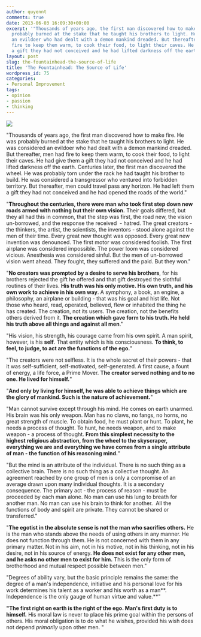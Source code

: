 ```yaml
---
author: quyennt
comments: true
date: 2013-06-03 16:09:30+00:00
excerpt: '"Thousands of years ago, the first man discovered how to make fire. He was
  probably burned at the stake that he taught his brothers to light. He was considered
  an evildoer who had dealt with a demon mankind dreaded. But thereafter, men had
  fire to keep them warm, to cook their food, to light their caves. He had give them
  a gift they had not conceived and he had lifted darkness off the earth.'
layout: post
slug: the-fountainhead-the-source-of-life
title: 'The Fountainhead: The Source of Life'
wordpress_id: 75
categories:
- Personal Improvement
tags:
- opinion
- passion
- thinking
---
```


![](http://g-ecx.images-amazon.com/images/G/01/ciu/7a/82/3019b220dca05cf35a9b3010.L.jpg)

"Thousands of years ago, the first man discovered how to make fire. He was probably burned at the stake that he taught his brothers to light. He was considered an evildoer who had dealt with a demon mankind dreaded. But thereafter, men had fire to keep them warm, to cook their food, to light their caves. He had give them a gift they had not conceived and he had lifted darkness off the earth. Centuries later, the first man discovered the wheel. He was probably torn under the rack he had taught his brother to build. He was considered a transgressor who ventured into forbidden territory. But thereafter, men could travel pass any horizon. He had left them a gift they had not conceived and he had opened the roads of the world."

<!-- more -->

"**Throughout the centuries, there were man who took first step down new roads armed with nothing but their own vision.** Their goals differed, but they all had this in common, that the step was first, the road new, the vision un-borrowed, and the response the received  - hatred. The great creators - the thinkers, the artist, the scientists, the inventors - stood alone against the men of their time. Every great new thought was opposed. Every great new invention was denounced. The first motor was considered foolish. The first airplane was considered impossible. The power loom was considered vicious. Anesthesia was considered sinful. But the men of un-borrowed vision went ahead. They fought, they suffered and the paid. But they won."

"**No creators was prompted by a desire to serve his brothers**, for his brothers rejected the gift he offered and that gift destroyed the slothful routines of their lives. **His truth was his only motive. His own truth, and his own work to achieve in his own way**. A symphony, a book, an engine, a philosophy, an airplane or building - that was his goal and hist life. Not those who heard, read, operated, believed, flew or inhabited the thing he has created. The creation, not its users. The creation, not the benefits others derived from it. **The creation which gave form to his truth. He held his truth above all things and against all men**."

"His vision, his strength, his courage came from his own spirit. A man spirit, however, is his **self**. That entity which is his consciousness. **To think, to feel, to judge, to act are the functions of the ego.**"

"The creators were not selfless. It is the whole secret of their powers - that it was self-sufficient, self-motivated, self-generated. A first cause, a fount of energy, a life force, a Prime Mover. **The creator served nothing and to no one. He lived for himself.**"

"**And only by living for himself, he was able to achieve things which are the glory of mankind. Such is the nature of achievement.**"

"Man cannot survive except through his mind. He comes on earth unarmed. His brain was his only weapon. Man has no claws, no fangs, no horns, no great strength of muscle. To obtain food, he must plant or hunt. To plant, he needs a process of thought. To hunt, he needs weapon, and to make weapon - a process of thought. **From this simplest necessity to the highest religious abstraction, from the wheel to the skyscraper, everything we are and everything we have comes from a single attribute of man - the function of his reasoning mind.**"

"But the mind is an attribute of the individual. There is no such thing as a collective brain. There is no such thing as a collective thought. An agreement reached by one group of men is only a compromise of an average drawn upon many individual thoughts. It is a secondary consequence. The primary act - the process of reason - must be proceeded by each man alone. No man can use his lung to breath for another man. No man can use his brain to think for another.  All the functions of body and spirit are private. They cannot be shared or transferred."

"**The egotist in the absolute sense is not the man who sacrifies others.** He is the man who stands above the needs of using others in any manner. He does not function through them. He is not concerned with them in any primary matter. Not in his aim, not in his motive, not in his thinking, not in his desire, not in his source of energy. **He does not exist for any other men, and he asks no other men to exist for him.** This is the only form of brotherhood and mutual respect possible between men."

"Degrees of ability vary, but the basic principle remains the same: the degree of a man's independence, initiative and his personal love for his work determines his talent as a worker and his worth as a man**. Independence is the only gauge of human virtue and value.**"

**"The first right on earth is the right of the ego. Man's first duty is to himself.** His moral law is never to place his prime goal within the persons of others. His moral obligation is to do what he wishes, provided his wish does not depend _primarily_ upon other men. "
